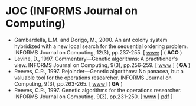 # JOC (INFORMS Journal on Computing)

* Gambardella, L.M. and Dorigo, M., 2000. An ant colony system hybridized with a new local search for the sequential ordering problem. INFORMS Journal on Computing, 12(3), pp.237-255. [ [www](https://pubsonline.informs.org/doi/abs/10.1287/ijoc.12.3.237.12636) ] ( **ACO** )
* Levine, D., 1997. Commentary—Genetic algorithms: A practitioner's view. INFORMS Journal on Computing, 9(3), pp.256-259. [ [www](https://pubsonline.informs.org/doi/abs/10.1287/ijoc.9.3.256) ] ( **GA** )
* Reeves, C.R., 1997. Rejoinder—Genetic algorithms: No panacea, but a valuable tool for the operations researcher. INFORMS Journal on Computing, 9(3), pp.263-265. [ [www](https://pubsonline.informs.org/doi/abs/10.1287/ijoc.9.3.263)] ( **GA** )
* Reeves, C.R., 1997. Genetic algorithms for the operations researcher. INFORMS Journal on Computing, 9(3), pp.231-250. [ [www](https://pubsonline.informs.org/doi/abs/10.1287/ijoc.9.3.231) | [pdf](https://pubsonline.informs.org/doi/pdf/10.1287/ijoc.9.3.231) ]
